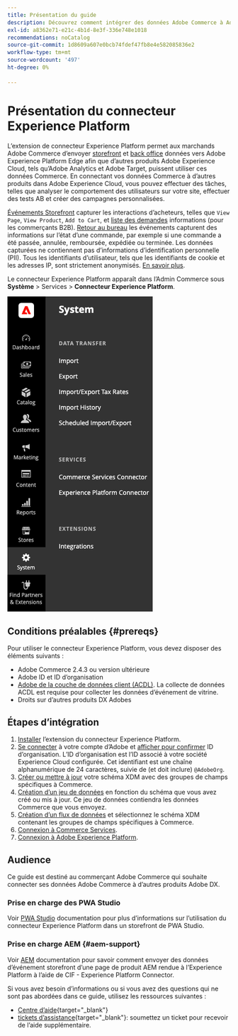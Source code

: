 ```yaml
---
title: Présentation du guide
description: Découvrez comment intégrer des données Adobe Commerce à Adobe Experience Platform à l’aide du connecteur Experience Platform.
exl-id: a8362e71-e21c-4b1d-8e3f-336e748e1018
recommendations: noCatalog
source-git-commit: 1d8609a607e0bcb74fdef47fb8e4e582085836e2
workflow-type: tm+mt
source-wordcount: '497'
ht-degree: 0%

---
```


# Présentation du connecteur Experience Platform

L’extension de connecteur Experience Platform permet aux marchands Adobe Commerce d’envoyer [storefront](events.md#storefront-events) et [back office](events.md#back-office-events) données vers Adobe Experience Platform Edge afin que d’autres produits Adobe Experience Cloud, tels qu’Adobe Analytics et Adobe Target, puissent utiliser ces données Commerce. En connectant vos données Commerce à d’autres produits dans Adobe Experience Cloud, vous pouvez effectuer des tâches, telles que analyser le comportement des utilisateurs sur votre site, effectuer des tests AB et créer des campagnes personnalisées.

[Événements Storefront](events.md#storefront-events) capturer les interactions d’acheteurs, telles que `View Page`, `View Product`, `Add to Cart`, et [liste des demandes](events.md#b2b-events) informations (pour les commerçants B2B). [Retour au bureau](events.md#back-office-events) les événements capturent des informations sur l’état d’une commande, par exemple si une commande a été passée, annulée, remboursée, expédiée ou terminée. Les données capturées ne contiennent pas d’informations d’identification personnelle (PII). Tous les identifiants d’utilisateur, tels que les identifiants de cookie et les adresses IP, sont strictement anonymisés. [En savoir plus](https://www.adobe.com/privacy/experience-cloud.html).

Le connecteur Experience Platform apparaît dans l’Admin Commerce sous **Système** > Services > **Connecteur Experience Platform**.

![Vue d’administration de l’extension du connecteur Experience Platform](assets/epc-adminui.png)

## Conditions préalables {#prereqs}

Pour utiliser le connecteur Experience Platform, vous devez disposer des éléments suivants :

- Adobe Commerce 2.4.3 ou version ultérieure
- Adobe ID et ID d’organisation
- [Adobe de la couche de données client (ACDL)](https://experienceleague.adobe.com/docs/experience-platform/tags/extensions/client/client-data-layer/overview.html). La collecte de données ACDL est requise pour collecter les données d’événement de vitrine.
- Droits sur d’autres produits DX Adobes

## Étapes d’intégration

1. [Installer](install.md) l’extension du connecteur Experience Platform.
1. [Se connecter](https://helpx.adobe.com/manage-account/using/access-adobe-id-account.html) à votre compte d’Adobe et [afficher pour confirmer](https://experienceleague.adobe.com/docs/core-services/interface/administration/organizations.html#concept_EA8AEE5B02CF46ACBDAD6A8508646255) ID d’organisation. L’ID d’organisation est l’ID associé à votre société Experience Cloud configurée. Cet identifiant est une chaîne alphanumérique de 24 caractères, suivie de (et doit inclure) `@AdobeOrg`.
1. [Créer ou mettre à jour](update-xdm.md) votre schéma XDM avec des groupes de champs spécifiques à Commerce.
1. [Création d’un jeu de données](https://experienceleague.adobe.com/docs/platform-learn/implement-mobile-sdk/experience-cloud/platform.html#create-a-dataset) en fonction du schéma que vous avez créé ou mis à jour. Ce jeu de données contiendra les données Commerce que vous envoyez.
1. [Création d’un flux de données](https://experienceleague.adobe.com/docs/experience-platform/edge/datastreams/overview.html) et sélectionnez le schéma XDM contenant les groupes de champs spécifiques à Commerce.
1. [Connexion à Commerce Services](../landing/saas.md).
1. [Connexion à Adobe Experience Platform](connect-data.md).

## Audience

Ce guide est destiné au commerçant Adobe Commerce qui souhaite connecter ses données Adobe Commerce à d’autres produits Adobe DX.

### Prise en charge des PWA Studio

Voir [PWA Studio](https://developer.adobe.com/commerce/pwa-studio/integrations/adobe-commerce/aep/) documentation pour plus d’informations sur l’utilisation du connecteur Experience Platform dans un storefront de PWA Studio.

### Prise en charge AEM {#aem-support}

Voir [AEM](https://experienceleague.adobe.com/docs/experience-manager-cloud-service/content/content-and-commerce/integrations/aep.html) documentation pour savoir comment envoyer des données d’événement storefront d’une page de produit AEM rendue à l’Experience Platform à l’aide de CIF - Experience Platform Connector.

Si vous avez besoin d’informations ou si vous avez des questions qui ne sont pas abordées dans ce guide, utilisez les ressources suivantes :

- [Centre d’aide](https://experienceleague.adobe.com/docs/commerce-knowledge-base/kb/overview.html){target="_blank"}
- [tickets d’assistance](https://experienceleague.adobe.com/docs/commerce-knowledge-base/kb/help-center-guide/magento-help-center-user-guide.html#submit-ticket){target="_blank"}: soumettez un ticket pour recevoir de l’aide supplémentaire.
